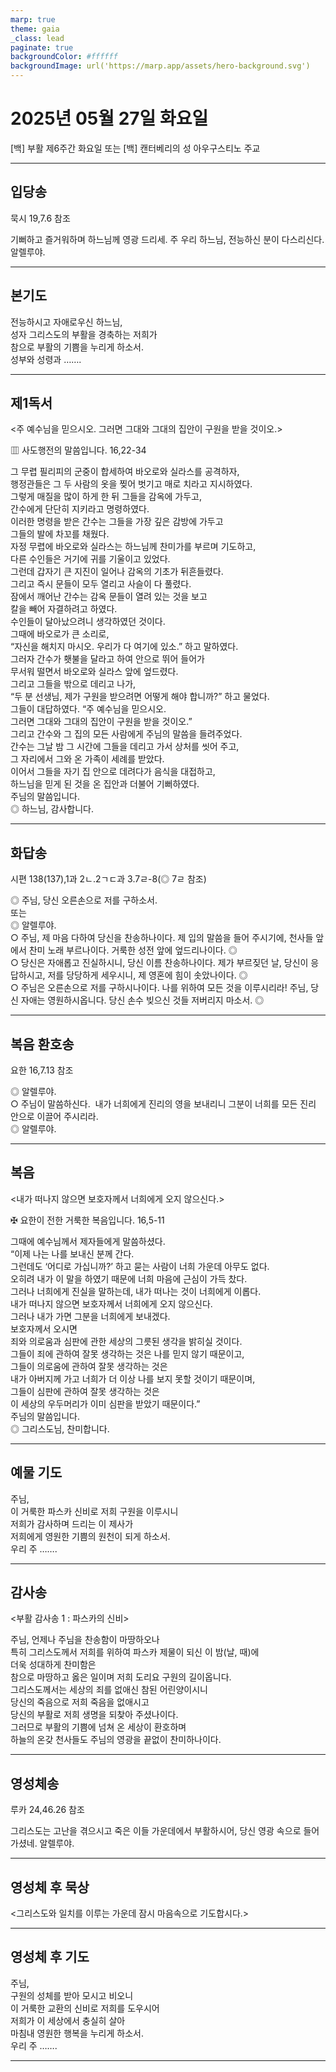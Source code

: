 ```yaml
---
marp: true
theme: gaia
_class: lead
paginate: true
backgroundColor: #ffffff
backgroundImage: url('https://marp.app/assets/hero-background.svg')
---
```


# 2025년 05월 27일 화요일

[백] 부활 제6주간 화요일 또는 [백] 캔터베리의 성 아우구스티노 주교  




---

## 입당송

묵시 19,7.6 참조

기뻐하고 즐거워하며 하느님께 영광 드리세. 주 우리 하느님, 전능하신 분이 다스리신다. 알렐루야.  
  


---

## 본기도

전능하시고 자애로우신 하느님,  
성자 그리스도의 부활을 경축하는 저희가  
참으로 부활의 기쁨을 누리게 하소서.  
성부와 성령과 …….  
  


---

## 제1독서

<주 예수님을 믿으시오. 그러면 그대와 그대의 집안이 구원을 받을 것이오.>

▥ 사도행전의 말씀입니다. 16,22-34

그 무렵 필리피의 군중이 합세하여 바오로와 실라스를 공격하자,  
행정관들은 그 두 사람의 옷을 찢어 벗기고 매로 치라고 지시하였다.  
그렇게 매질을 많이 하게 한 뒤 그들을 감옥에 가두고,  
간수에게 단단히 지키라고 명령하였다.  
이러한 명령을 받은 간수는 그들을 가장 깊은 감방에 가두고  
그들의 발에 차꼬를 채웠다.  
자정 무렵에 바오로와 실라스는 하느님께 찬미가를 부르며 기도하고,  
다른 수인들은 거기에 귀를 기울이고 있었다.  
그런데 갑자기 큰 지진이 일어나 감옥의 기초가 뒤흔들렸다.  
그리고 즉시 문들이 모두 열리고 사슬이 다 풀렸다.  
잠에서 깨어난 간수는 감옥 문들이 열려 있는 것을 보고  
칼을 빼어 자결하려고 하였다.  
수인들이 달아났으려니 생각하였던 것이다.  
그때에 바오로가 큰 소리로,  
“자신을 해치지 마시오. 우리가 다 여기에 있소.” 하고 말하였다.  
그러자 간수가 횃불을 달라고 하여 안으로 뛰어 들어가  
무서워 떨면서 바오로와 실라스 앞에 엎드렸다.  
그리고 그들을 밖으로 데리고 나가,  
“두 분 선생님, 제가 구원을 받으려면 어떻게 해야 합니까?” 하고 물었다.  
그들이 대답하였다. “주 예수님을 믿으시오.  
그러면 그대와 그대의 집안이 구원을 받을 것이오.”  
그리고 간수와 그 집의 모든 사람에게 주님의 말씀을 들려주었다.  
간수는 그날 밤 그 시간에 그들을 데리고 가서 상처를 씻어 주고,  
그 자리에서 그와 온 가족이 세례를 받았다.  
이어서 그들을 자기 집 안으로 데려다가 음식을 대접하고,  
하느님을 믿게 된 것을 온 집안과 더불어 기뻐하였다.  
주님의 말씀입니다.  
◎ 하느님, 감사합니다.  
  


---

## 화답송

시편 138(137),1과 2ㄴ.2ㄱㄷ과 3.7ㄹ-8(◎ 7ㄹ 참조)

◎ 주님, 당신 오른손으로 저를 구하소서.  
또는  
◎ 알렐루야.  
○ 주님, 제 마음 다하여 당신을 찬송하나이다. 제 입의 말씀을 들어 주시기에, 천사들 앞에서 찬미 노래 부르나이다. 거룩한 성전 앞에 엎드리나이다. ◎  
○ 당신은 자애롭고 진실하시니, 당신 이름 찬송하나이다. 제가 부르짖던 날, 당신이 응답하시고, 저를 당당하게 세우시니, 제 영혼에 힘이 솟았나이다. ◎  
○ 주님은 오른손으로 저를 구하시나이다. 나를 위하여 모든 것을 이루시리라! 주님, 당신 자애는 영원하시옵니다. 당신 손수 빚으신 것들 저버리지 마소서. ◎  
  


---

## 복음 환호송

요한 16,7.13 참조

◎ 알렐루야.  
○ 주님이 말씀하신다.  내가 너희에게 진리의 영을 보내리니 그분이 너희를 모든 진리 안으로 이끌어 주시리라.  
◎ 알렐루야.  
  


---

## 복음

<내가 떠나지 않으면 보호자께서 너희에게 오지 않으신다.>

✠ 요한이 전한 거룩한 복음입니다. 16,5-11

그때에 예수님께서 제자들에게 말씀하셨다.  
“이제 나는 나를 보내신 분께 간다.  
그런데도 ‘어디로 가십니까?’ 하고 묻는 사람이 너희 가운데 아무도 없다.  
오히려 내가 이 말을 하였기 때문에 너희 마음에 근심이 가득 찼다.  
그러나 너희에게 진실을 말하는데, 내가 떠나는 것이 너희에게 이롭다.  
내가 떠나지 않으면 보호자께서 너희에게 오지 않으신다.  
그러나 내가 가면 그분을 너희에게 보내겠다.  
보호자께서 오시면  
죄와 의로움과 심판에 관한 세상의 그릇된 생각을 밝히실 것이다.  
그들이 죄에 관하여 잘못 생각하는 것은 나를 믿지 않기 때문이고,  
그들이 의로움에 관하여 잘못 생각하는 것은  
내가 아버지께 가고 너희가 더 이상 나를 보지 못할 것이기 때문이며,  
그들이 심판에 관하여 잘못 생각하는 것은  
이 세상의 우두머리가 이미 심판을 받았기 때문이다.”  
주님의 말씀입니다.  
◎ 그리스도님, 찬미합니다.  
  


---

## 예물 기도

주님,  
이 거룩한 파스카 신비로 저희 구원을 이루시니  
저희가 감사하며 드리는 이 제사가  
저희에게 영원한 기쁨의 원천이 되게 하소서.  
우리 주 …….  
  


---

## 감사송

<부활 감사송 1 : 파스카의 신비>

주님, 언제나 주님을 찬송함이 마땅하오나  
특히 그리스도께서 저희를 위하여 파스카 제물이 되신 이 밤(날, 때)에  
더욱 성대하게 찬미함은  
참으로 마땅하고 옳은 일이며 저희 도리요 구원의 길이옵니다.  
그리스도께서는 세상의 죄를 없애신 참된 어린양이시니  
당신의 죽음으로 저희 죽음을 없애시고  
당신의 부활로 저희 생명을 되찾아 주셨나이다.  
그러므로 부활의 기쁨에 넘쳐 온 세상이 환호하며  
하늘의 온갖 천사들도 주님의 영광을 끝없이 찬미하나이다.  
  


---

## 영성체송

루카 24,46.26 참조

그리스도는 고난을 겪으시고 죽은 이들 가운데에서 부활하시어, 당신 영광 속으로 들어가셨네. 알렐루야.  
  


---

## 영성체 후 묵상

<그리스도와 일치를 이루는 가운데 잠시 마음속으로 기도합시다.>  


---

## 영성체 후 기도

주님,  
구원의 성체를 받아 모시고 비오니  
이 거룩한 교환의 신비로 저희를 도우시어  
저희가 이 세상에서 충실히 살아  
마침내 영원한 행복을 누리게 하소서.  
우리 주 …….  
  


---